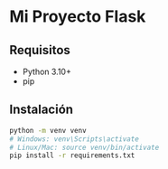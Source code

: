 # Mi Proyecto Flask

## Requisitos
- Python 3.10+
- pip

## Instalación
```bash
python -m venv venv
# Windows: venv\Scripts\activate
# Linux/Mac: source venv/bin/activate
pip install -r requirements.txt
